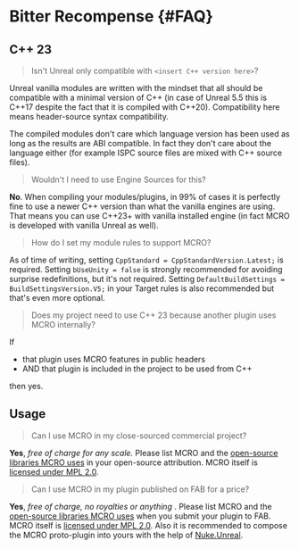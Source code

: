 # Bitter Recompense {#FAQ}

## C++ 23

> Isn't Unreal only compatible with `<insert C++ version here>`?

Unreal vanilla modules are written with the mindset that all should be compatible with a minimal version of C++ (in case of Unreal 5.5 this is C++17 despite the fact that it is compiled with C++20). Compatibility here means header-source syntax compatibility.

The compiled modules don't care which language version has been used as long as the results are ABI compatible. In fact they don't care about the language either (for example ISPC source files are mixed with C++ source files).

> Wouldn't I need to use Engine Sources for this?

**No**. When compiling your modules/plugins, in 99% of cases it is perfectly fine to use a newer C++ version than what the vanilla engines are using. That means you can use C++23+ with vanilla installed engine (in fact MCRO is developed with vanilla Unreal as well).

> How do I set my module rules to support MCRO?

As of time of writing, setting `CppStandard = CppStandardVersion.Latest;` is required. Setting `bUseUnity = false` is strongly recommended for avoiding surprise redefinitions, but it's not required. Setting `DefaultBuildSettings = BuildSettingsVersion.V5;` in your Target rules is also recommended but that's even more optional.

> Does my project need to use C++ 23 because another plugin uses MCRO internally?

If

* that plugin uses MCRO features in public headers
* AND that plugin is included in the project to be used from C++

then yes.

## Usage

> Can I use MCRO in my close-sourced commercial project?

**Yes**, *free of charge for any scale.* Please list MCRO and the [open-source libraries MCRO uses](#Attribution) in your open-source attribution. MCRO itself is [licensed under MPL 2.0](#Legal).

> Can I use MCRO in my plugin published on FAB for a price?

**Yes**, *free of charge, no royalties or anything* . Please list MCRO and the [open-source libraries MCRO uses](#Attribution) when you submit your plugin to FAB. MCRO itself is [licensed under MPL 2.0](#Legal). Also it is recommended to compose the MCRO proto-plugin into yours with the help of [Nuke.Unreal](https://github.com/microdee/Nuke.Unreal).